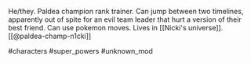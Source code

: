 He/they. Paldea champion rank trainer. Can jump between two timelines, apparently out of spite for an evil team leader that hurt a version of their best friend. Can use pokemon moves. Lives in [[Nicki's universe]]. [[@paldea-champ-n1cki]]

#characters #super_powers #unknown_mod 